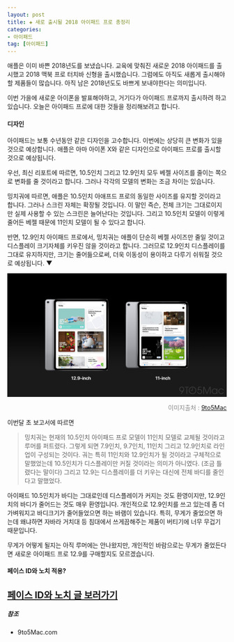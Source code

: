 ```yaml
---  
layout: post  
title: ✚ 새로 출시될 2018 아이패드 프로 총정리
categories:
- 아이패드
tag: [아이패드]
---
```

<p class="drop-korean">
애플은 이미 바쁜 2018년도를 보냈습니다. 교육에 맞춰진 새로운 2018 아이패드를 출시했고 2018 맥북 프로 터치바 신형을 출시했습니다. 그럼에도 아직도 새롭게 출시해야할 제품들이 많습니다. 아직 남은 2018년도도 바쁘게 보내야한다는 의미입니다.
</p>

이번 가을에 새로운 아이폰을 발표해야하고, 거기다가 아이패드 프로까지 출시하려 하고 있습니다. 오늘은 아이패드 프로에 대한 것들을 정리해보려고 합니다.

#### 디자인
아이패드는 보통 수년동안 같은 디자인을 고수합니다. 이번에는 상당히 큰 변화가 있을 것으로 예상합니다. 애플은 아마 아이폰 X와 같은 디자인으로 아이패드 프로를 출시할 것으로 예상됩니다.

우선, 최신 리포트에 따르면, 10.5인치 그리고 12.9인치 모두 베젤 사이즈를 줄이는 쪽으로 변화를 줄 것이라고 합니다. 그러나 각각의 모델의 변화는 조금 차이는 있습니다.

밍치궈에 따르면, 애플은 10.5인치 아애프드 프로의 동일한 사이즈를 유지할 것이라고 합니다. 그러나 스크린 자체는 확장될 것입니다. 이 말인 즉슨, 전체 크기는 그대로이지만 실제 사용할 수 있는 스크린은 늘어난다는 것입니다. 그리고 10.5인치 모델이 이렇게 줄어든 베젤 때문에 11인치 모델이 될 수 있다고 합니다.

반면, 12.9인치 아이패드 프로에서, 밍치궈는 애플이 단순히 베젤 사이즈만 줄일 것이고 디스플레이 크기자체를 키우진 않을 것이라고 합니다. 그러므로 12.9인치 디스플레이를 그대로 유지하지만, 크기는 줄어듦으로써, 더욱 이동성이 용이하고 다루기 쉬워질 것으로 예상됩니다. ▼
<div class="markdown-image">
<img src="/assets/article_images/2018-07-25-ipad/1.jpg" alt="" align="middle"/><p style="text-align:right;  color:#878787"> 이미지출처 : <a href="https://9to5mac.com/2018/07/24/2018-ipad-pro-specs-price-release-date-more/"> 9to5Mac </a></p> </div>

이번달 초 보고서에 따르면
> 밍치궈는 현재의 10.5인치 아이패드 프로 모델이 11인치 모델로 교체될 것이라고 루머를 퍼트렸다. 그렇게 되면 7.9인치, 9.7인치, 11인치 그리고 12.9인치로 라인업이 구성되는 것이다. 궈는 특히 11인치와 12.9인치가 될 것이라고 구체적으로 말했었는데 10.5인치가 디스플레이만 커질 것이라는 의미가 아니였다. (조금 틀렸다는 말이다) 그리고 12.9는 디스플레이를 더 키우는 대신에 전체 바디를 줄인다고 말했었다.

아이패드 10.5인치가 바디는 그대로인데 디스플레이가 커지는 것도 환영이지만, 12.9인치의 바디가 줄어드는 것도 매우 환영입니다. 개인적으로 12.9인치를 쓰고 있는데 좀 더 가벼워지고 바디크기가 줄어들었으면 하는 바램이 있습니다. 특히, 무게가 줄었으면 하는데 왜냐하면 자바라 거치대 등 침대에서 쓰게끔해주는 제품이 버티기에 너무 무겁기 때문입니다.

무게가 어떻게 될지는 아직 루머에는 안나왔지만, 개인적인 바람으로는 무게가 줄었든다면 새로운 아이패드 프로 12.9를 구매할지도 모르겠습니다.

#### 페이스 ID와 노치 적용?
[페이스 ID와 노치 글 보러가기](http://gisadan.github.io/아이패드/2018/07/27/faceid.html)
---

##### 참조
* 9to5Mac.com
